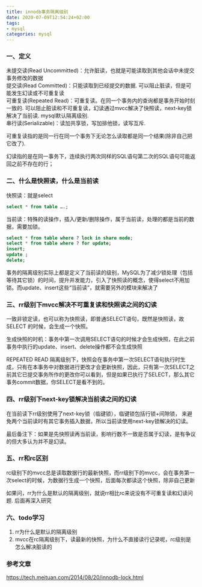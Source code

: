 ```yaml
---
title: innodb事务隔离级别
date: 2020-07-09T12:54:24+02:00
tags: 
- mysql
categories: mysql
---
```


<!-- toc -->

### 一、定义

未提交读(Read Uncommitted)：允许脏读，也就是可能读取到其他会话中未提交事务修改的数据    
提交读(Read Committed)：只能读取到已经提交的数据. 可以阻止脏读，但是可能发生幻读或不可重复读     
可重复读(Repeated Read)：可重复读。在同一个事务内的查询都是事务开始时刻一致的. 可以阻止脏读和不可重复读，幻读通过mvcc解决了快照读，next-key锁解决了当前读. mysql默认隔离级别.   
串行读(Serializable)：读加共享锁，写加排他锁，读写互斥.   

可重复读指的是同一行在同一个事务下无论怎么读取都是同一个结果(除非自己把它改了).

幻读指的是在同一事务下，连续执行两次同样的SQL语句第二次的SQL语句可能返回之前不存在的行；

### 二、什么是快照读，什么是当前读

快照读：就是select
```sql
select * from table ….;   
```

当前读：特殊的读操作，插入/更新/删除操作，属于当前读，处理的都是当前的数据，需要加锁。
```sql
select * from table where ? lock in share mode;
select * from table where ? for update;
insert;
update ;
delete;
```

事务的隔离级别实际上都是定义了当前读的级别，MySQL为了减少锁处理（包括等待其它锁）的时间，提升并发能力，引入了快照读的概念，使得select不用加锁。而update、insert这些“当前读”，就需要另外的模块来解决了

### 三、rr级别下mvcc解决不可重复读和快照读之间的幻读

一致非锁定读，也可以称为快照读，即普通SELECT语句，既然是快照读，故 SELECT 的时候，会生成一个快照。

生成快照的时机：事务中第一次调用SELECT语句的时候才会生成快照，在此之前事务中执行的update、insert、delete操作都不会生成快照

REPEATED READ 隔离级别下，快照会在事务中第一次SELECT语句执行时生成，只有在本事务中对数据进行更改才会更新快照，因此，只有第一次SELECT之前其它已提交事务所作的更改你可以看到，但是如果已执行了SELECT，那么其它事务commit数据，你SELECT是看不到的。

### 四、rr级别下next-key锁解决当前读之间的幻读

在当前读下rr级别使用了next-key锁（临键锁），临键锁包括行锁+间隙锁， 来避免两个当前读时有其它事务插入数据，所以当前读使用next-key锁解决的幻读。

最后备注下：如果是先快照读再当前读，影响行数不一致是否属于幻读，是有争议的但大多认为并不是幻读。

### 五、rr和rc区别

rc级别下的mvcc总是读取数据行的最新快照，而rr级别下的mvcc，会在事务第一次select的时候，为数据行生成一个快照，后面每次都读这个快照，除非自己更新

如果问，rr为什么是默认的隔离级别，就说rr相比rc来说没有不可重复读和幻读问题. 后面再深入研究

### 六、todo学习

1. rr为什么是默认的隔离级别   
2. mvcc在rc隔离级别下，读最新的快照，为什么不直接读行记录呢，rc级别是怎么解决脏读的

### 参考文章
https://tech.meituan.com/2014/08/20/innodb-lock.html
